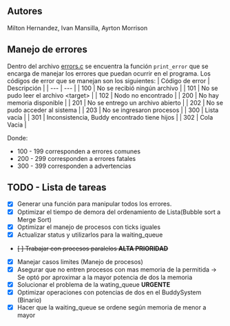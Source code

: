 ## Autores
Milton Hernandez, Ivan Mansilla, Ayrton Morrison

## Manejo de errores
Dentro del archivo [errors.c](src/errors.c) se encuentra la función `print_error` que se encarga de manejar los errores que puedan ocurrir en el programa. Los códigos de error que se manejan son los siguientes:
| Código de error | Descripción |
| --- | --- |
| 100 | No se recibió ningún archivo |
| 101 | No se pudo leer el archivo \<target\> |
| 102 | Nodo <target> no encontrado |
| 200 | No hay memoria disponible |
| 201 | No se entrego un archivo abierto |
| 202 | No se pudo acceder al sistema |
| 203 | No se ingresaron procesos |
| 300 | Lista vacía |
| 301 | Inconsistencia, Buddy encontrado tiene hijos |
| 302 | Cola Vacia |

Donde:
- 100 - 199 corresponden a errores comunes
- 200 - 299 corresponden a errores fatales
- 300 - 399 corresponden a advertencias

## TODO - Lista de tareas
- [X] Generar una función para manipular todos los errores.
- [X] Optimizar el tiempo de demora del ordenamiento de Lista(Bubble sort a Merge Sort)
- [X] Optimizar el manejo de procesos con ticks iguales
- [X] Actualizar status y utilizarlos para la waiting_queue
- ~~[ ] Trabajar con procesos paralelos **ALTA PRIORIDAD**~~
- [X] Manejar casos limites (Manejo de procesos)
- [x] Asegurar que no entren procesos con mas memoria de la permitida -> Se optó por aproximar a la mayor potencia de dos la memoria
- [X] Solucionar el problema de la wating_queue **URGENTE**
- [X] Optimizar operaciones con potencias de dos en el BuddySystem (Binario)
- [X] Hacer que la waiting_queue se ordene según memoria de menor a mayor